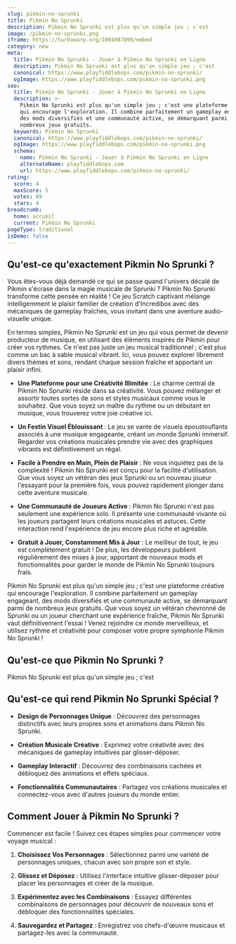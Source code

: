 ```yaml
---
slug: pikmin-no-sprunki
title: Pikmin No Sprunki
description: Pikmin No Sprunki est plus qu'un simple jeu ; c'est
image: /pikmin-no-sprunki.png
iframe: https://turbowarp.org/1094087099/embed
category: new
meta:
  title: Pikmin No Sprunki - Jouer à Pikmin No Sprunki en Ligne
  description: Pikmin No Sprunki est plus qu'un simple jeu ; c'est
  canonical: https://www.playfiddlebops.com/pikmin-no-sprunki/
  ogImage: https://www.playfiddlebops.com/pikmin-no-sprunki.png
seo:
  title: Pikmin No Sprunki - Jouer à Pikmin No Sprunki en Ligne
  description: >-
    Pikmin No Sprunki est plus qu'un simple jeu ; c'est une plateforme créative
    qui encourage l'exploration. Il combine parfaitement un gameplay engageant,
    des mods diversifiés et une communauté active, se démarquant parmi de
    nombreux jeux gratuits.
  keywords: Pikmin No Sprunki
  canonical: https://www.playfiddlebops.com/pikmin-no-sprunki/
  ogImage: https://www.playfiddlebops.com/pikmin-no-sprunki.png
  schema:
    name: Pikmin No Sprunki - Jouer à Pikmin No Sprunki en Ligne
    alternateName: playfiddlebops.com
    url: https://www.playfiddlebops.com/pikmin-no-sprunki/
rating:
  score: 4
  maxScore: 5
  votes: 89
  stars: 4
breadcrumb:
  home: accueil
  current: Pikmin No Sprunki
pageType: traditional
isDemo: false
---
```


## Qu'est-ce qu'exactement Pikmin No Sprunki ?

Vous êtes-vous déjà demandé ce qui se passe quand l'univers décalé de Pikmin s'écrase dans la magie musicale de Sprunki ? Pikmin No Sprunki transforme cette pensée en réalité ! Ce jeu Scratch captivant mélange intelligemment le plaisir familier de création d'Incredibox avec des mécaniques de gameplay fraîches, vous invitant dans une aventure audio-visuelle unique.

En termes simples, Pikmin No Sprunki est un jeu qui vous permet de devenir producteur de musique, en utilisant des éléments inspirés de Pikmin pour créer vos rythmes. Ce n'est pas juste un jeu musical traditionnel ; c'est plus comme un bac à sable musical vibrant. Ici, vous pouvez explorer librement divers thèmes et sons, rendant chaque session fraîche et apportant un plaisir infini.

- **Une Plateforme pour une Créativité Illimitée** : Le charme central de Pikmin No Sprunki réside dans sa créativité. Vous pouvez mélanger et assortir toutes sortes de sons et styles musicaux comme vous le souhaitez. Que vous soyez un maître du rythme ou un débutant en musique, vous trouverez votre joie créative ici.

- **Un Festin Visuel Éblouissant** : Le jeu se vante de visuels époustouflants associés à une musique engageante, créant un monde Sprunki immersif. Regarder vos créations musicales prendre vie avec des graphiques vibrants est définitivement un régal.

- **Facile à Prendre en Main, Plein de Plaisir** : Ne vous inquiétez pas de la complexité ! Pikmin No Sprunki est conçu pour la facilité d'utilisation. Que vous soyez un vétéran des jeux Sprunki ou un nouveau joueur l'essayant pour la première fois, vous pouvez rapidement plonger dans cette aventure musicale.

- **Une Communauté de Joueurs Active** : Pikmin No Sprunki n'est pas seulement une expérience solo. Il présente une communauté vivante où les joueurs partagent leurs créations musicales et astuces. Cette interaction rend l'expérience de jeu encore plus riche et agréable.

- **Gratuit à Jouer, Constamment Mis à Jour** : Le meilleur de tout, le jeu est complètement gratuit ! De plus, les développeurs publient régulièrement des mises à jour, apportant de nouveaux mods et fonctionnalités pour garder le monde de Pikmin No Sprunki toujours frais.

Pikmin No Sprunki est plus qu'un simple jeu ; c'est une plateforme créative qui encourage l'exploration. Il combine parfaitement un gameplay engageant, des mods diversifiés et une communauté active, se démarquant parmi de nombreux jeux gratuits. Que vous soyez un vétéran chevronné de Sprunki ou un joueur cherchant une expérience fraîche, Pikmin No Sprunki vaut définitivement l'essai ! Venez rejoindre ce monde merveilleux, et utilisez rythme et créativité pour composer votre propre symphonie Pikmin No Sprunki !

## Qu'est-ce que Pikmin No Sprunki ?

Pikmin No Sprunki est plus qu'un simple jeu ; c'est

## Qu'est-ce qui rend Pikmin No Sprunki Spécial ?

- **Design de Personnages Unique** : Découvrez des personnages distinctifs avec leurs propres sons et animations dans Pikmin No Sprunki.

- **Création Musicale Créative** : Exprimez votre créativité avec des mécaniques de gameplay intuitives par glisser-déposer.

- **Gameplay Interactif** : Découvrez des combinaisons cachées et débloquez des animations et effets spéciaux.

- **Fonctionnalités Communautaires** : Partagez vos créations musicales et connectez-vous avec d'autres joueurs du monde entier.

## Comment Jouer à Pikmin No Sprunki ?

Commencer est facile ! Suivez ces étapes simples pour commencer votre voyage musical :

1. **Choisissez Vos Personnages** : Sélectionnez parmi une variété de personnages uniques, chacun avec son propre son et style.

1. **Glissez et Déposez** : Utilisez l'interface intuitive glisser-déposer pour placer les personnages et créer de la musique.

1. **Expérimentez avec les Combinaisons** : Essayez différentes combinaisons de personnages pour découvrir de nouveaux sons et débloquer des fonctionnalités spéciales.

1. **Sauvegardez et Partagez** : Enregistrez vos chefs-d'œuvre musicaux et partagez-les avec la communauté.